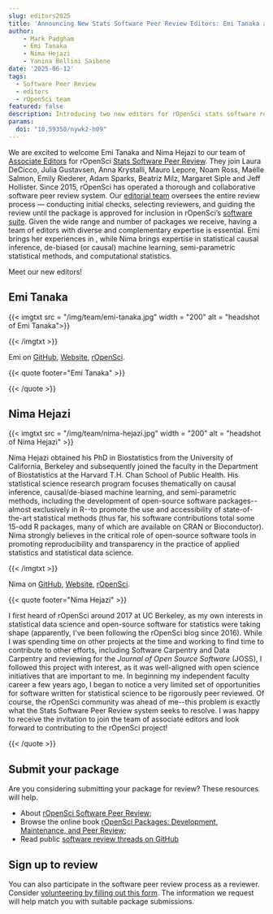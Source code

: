 ```yaml
---
slug: editors2025
title: 'Announcing New Stats Software Peer Review Editors: Emi Tanaka and Nima Hejazi'
author:
    - Mark Padgham
    - Emi Tanaka
    - Nima Hejazi
    - Yanina Bellini Saibene
date: '2025-06-12'
tags:
  - Software Peer Review
  - editors
  - rOpenSci team
featured: false
description: Introducing two new editors for rOpenSci stats software review
params:
  doi: "10.59350/nywk2-h09"
---
```

We are excited to welcome Emi Tanaka and Nima Hejazi to our team of [Associate Editors](/software-review/#editors) for rOpenSci [Stats Software Peer Review](/software-review/).
They join Laura DeCicco, Julia Gustavsen, Anna Krystalli, Mauro Lepore, Noam Ross, Maëlle Salmon, Emily Riederer, Adam Sparks, Beatriz Milz, Margaret Siple and Jeff Hollister.
Since 2015, rOpenSci has operated a thorough and collaborative software peer review system.
Our [editorial team](https://devguide.ropensci.org/editorguide.html) oversees the entire review process — conducting initial checks, selecting reviewers, and guiding the review until the package is approved for inclusion in rOpenSci’s [software suite](https://ropensci.org/packages/).
Given the wide range and number of packages we receive, having a team of editors with diverse and complementary expertise is essential.
Emi brings her experiences in , while Nima brings expertise in statistical causal inference, de-biased (or causal) machine learning, semi-parametric statistical methods, and computational statistics.

Meet our new editors!

## Emi Tanaka

{{< imgtxt src = "/img/team/emi-tanaka.jpg" width = "200" alt = "headshot of Emi Tanaka">}}

{{< /imgtxt >}}

Emi on [GitHub](), [Website](), [rOpenSci](/author/emi-tanaka/).

{{< quote footer="Emi Tanaka" >}}

{{< /quote >}}

## Nima Hejazi

{{< imgtxt src = "/img/team/nima-hejazi.jpg" width = "200" alt = "headshot of Nima Hejazi" >}}

Nima Hejazi obtained his PhD in Biostatistics from the University of California,
Berkeley and subsequently joined the faculty in the Department of Biostatistics
at the Harvard T.H. Chan School of Public Health. His statistical science
research program focuses thematically on causal inference, causal/de-biased
machine learning, and semi-parametric methods, including the development of
open-source software packages--almost exclusively in R--to promote the use and
accessibility of state-of-the-art statistical methods (thus far, his software
contributions total some 15-odd R packages, many of which are available on CRAN
or Bioconductor). Nima strongly believes in the critical role of open-source
software tools in promoting reproducibility and transparency in the practice of
applied statistics and statistical data science.

{{< /imgtxt >}}

Nima on [GitHub](https://github.com/nhejazi), [Website](https://nimahejazi.org), [rOpenSci](/author/nima-hejazi/).

{{< quote footer="Nima Hejazi" >}}

I first heard of rOpenSci around 2017 at UC Berkeley, as my own interests in
statistical data science and open-source software for statistics were taking
shape (apparently, I've been following the rOpenSci blog since 2016). While I
was spending time on other projects at the time and working to find time to
contribute to other efforts, including Software Carpentry and Data Carpentry and
reviewing for the *Journal of Open Source Software* (JOSS), I followed this
project with interest, as it was well-aligned with open science initiatives
that are important to me. In beginning my independent faculty career a few
years ago, I began to notice a very limited set of opportunities for software
written for statistical science to be rigorously peer reviewed. Of course, the
rOpenSci community was ahead of me--this problem is exactly what the Stats
Software Peer Review system seeks to resolve. I was happy to receive the
invitation to join the team of associate editors and look forward to
contributing to the rOpenSci project!

{{< /quote >}}

## Submit your package

Are you considering submitting your package for review? These resources will help.

- About [rOpenSci Software Peer Review](/software-review/);
- Browse the online book [rOpenSci Packages: Development, Maintenance, and Peer Review](https://devguide.ropensci.org/);
- Read public [software review threads on GitHub](https://github.com/ropensci/software-review/issues)

## Sign up to review

You can also participate in the software peer review process as a reviewer. Consider [volunteering by filling out this form](https://airtable.com/app8dssb6a7PG6Vwj/shrnfDI2S9uuyxtDw).  The information we request will help match you with suitable package submissions.
